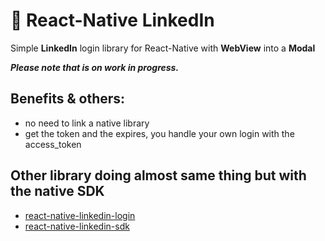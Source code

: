 # :link: React-Native LinkedIn
Simple **LinkedIn** login library for React-Native with **WebView** into a **Modal** 

***Please note that is on work in progress.***

## Benefits & others:
* no need to link a native library
* get the token and the expires, you handle your own login with the access_token

## Other library doing almost same thing but with the native SDK
* [react-native-linkedin-login](https://www.npmjs.com/package/react-native-linkedin-login)
* [react-native-linkedin-sdk](https://www.npmjs.com/package/react-native-linkedin-sdk)
